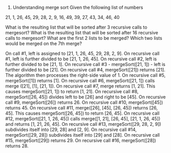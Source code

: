 1. Understanding merge sort
Given the following list of numbers 

21, 1, 26, 45, 29, 28, 2, 9, 16, 49, 39, 27, 43, 34, 46, 40

What is the resulting list that will be sorted after 3 recursive calls to mergesort?
What is the resulting list that will be sorted after 16 recursive calls to mergesort?
What are the first 2 lists to be merged?
Which two lists would be merged on the 7th merge?

On call #1, left is assigned to [21, 1, 26, 45, 29, 28, 2, 9].
On recursive call #1, left is further divided to be [21, 1, 26, 45].
On recursive call #2, left is further divided to be [21, 1].
On recursive call #3 - mergeSort([21, 1]) - left is further divided to be [21].
On recursive call #4, mergeSort([21]) returns [21]. The algorithm then processes the right-side value of 1.
On recursive call #5, mergeSort([1]) returns [1].
On recursive call #6, mergeSort([21, 1]) calls merge ([21], [1], [21, 1]).
On recursive call #7, merge returns [1, 21]. This causes mergeSort([21, 1]) to return [1, 21].
On recursive call #8, mergeSort([26, 45]) divides left to be [26] and right to be [45].
On recursive call #9, mergeSort([26]) returns 26.
On recursive call #10, mergeSort([45]) returns 45.
On recursive call #11, merge([26], [45], [26, 45]) returns [26, 45]. This causes mergeSort([26, 45]) to return [26, 45].
On recursive call #12, mergeSort([21, 1, 26, 45]) calls merge([1, 21], [26, 45], [21, 1, 26, 45]) and returns [1, 21, 26, 45].
On recursive call #13, mergeSort([29, 28, 2, 9]) subdivides itself into [29, 28] and [2, 9].
On recursive call #14, mergeSort([29, 28]) subdivides itself into [29] and [28].
On recursive call #15, mergeSort([29]) returns 29.
On recursive call #16, mergeSort([28]) returns 28.